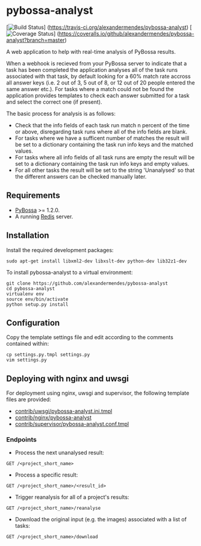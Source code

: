 # pybossa-analyst

[![Build Status](https://travis-ci.org/alexandermendes/pybossa-analyst.svg?branch=master)]
(https://travis-ci.org/alexandermendes/pybossa-analyst)
[![Coverage Status](https://coveralls.io/repos/github/alexandermendes/pybossa-analyst/badge.svg?branch=master)]
(https://coveralls.io/github/alexandermendes/pybossa-analyst?branch=master)


A web application to help with real-time analysis of PyBossa results.

When a webhook is recieved from your PyBossa server to indicate that a task has been completed the application
analyses all of the task runs associated with that task, by default looking for a 60% match rate accross all
answer keys (i.e. 2 out of 3, 5 out of 8, or 12 out of 20 people entered the same answer etc.). For tasks where
a match could not be found the application provides templates to check each answer submitted for a task and select
the correct one (if present).

The basic process for analysis is as follows:

- Check that the info fields of each task run match n percent of the time or above, disregarding task runs
where all of the info fields are blank.
- For tasks where we have a sufficent number of matches the result will be set to a dictionary containing
the task run info keys and the matched values.
- For tasks where all info fields of all task runs are empty the result will be set to a dictionary containing
the task run info keys and empty values.
- For all other tasks the result will be set to the string 'Unanalysed' so that the different answers can be checked
manually later.


## Requirements

- [PyBossa](https://github.com/PyBossa/pybossa) >= 1.2.0.
- A running [Redis](https://github.com/antirez/redis) server.


## Installation

Install the required development packages:

```
sudo apt-get install libxml2-dev libxslt-dev python-dev lib32z1-dev
```

To install pybossa-analyst to a virtual environment:

```
git clone https://github.com/alexandermendes/pybossa-analyst
cd pybossa-analyst
virtualenv env
source env/bin/activate
python setup.py install
```


## Configuration

Copy the template settings file and edit according to the comments contained within:

```
cp settings.py.tmpl settings.py
vim settings.py
```


## Deploying with nginx and uwsgi

For deployment using nginx, uwsgi and supervisor, the following template files are provided:

- [contrib/uwsgi/pybossa-analyst.ini.tmpl](./contrib/uwsgi/pybossa-analyst.ini.tmpl)
- [contrib/nginx/pybossa-analyst](./contrib/nginx/pybossa-analyst)
- [contrib/supervisor/pybossa-analyst.conf.tmpl](./contrib/supervisor/pybossa-analyst.conf.tmpl)


### Endpoints

- Process the next unanalysed result:

```http
GET /<project_short_name>
```

- Process a specific result:

```http
GET /<project_short_name>/<result_id>
```

- Trigger reanalysis for all of a project's results:

```http
GET /<project_short_name>/reanalyse
```

- Download the original input (e.g. the images) associated with a list of tasks:

```http
GET /<project_short_name>/download
```
